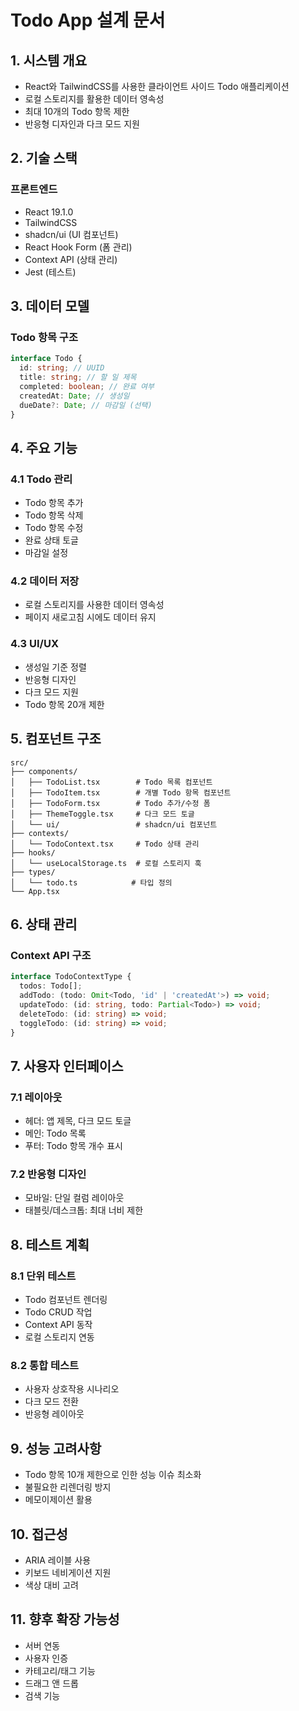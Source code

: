 # Todo App 설계 문서

## 1. 시스템 개요

- React와 TailwindCSS를 사용한 클라이언트 사이드 Todo 애플리케이션
- 로컬 스토리지를 활용한 데이터 영속성
- 최대 10개의 Todo 항목 제한
- 반응형 디자인과 다크 모드 지원

## 2. 기술 스택

### 프론트엔드

- React 19.1.0
- TailwindCSS
- shadcn/ui (UI 컴포넌트)
- React Hook Form (폼 관리)
- Context API (상태 관리)
- Jest (테스트)

## 3. 데이터 모델

### Todo 항목 구조

```typescript
interface Todo {
  id: string; // UUID
  title: string; // 할 일 제목
  completed: boolean; // 완료 여부
  createdAt: Date; // 생성일
  dueDate?: Date; // 마감일 (선택)
}
```

## 4. 주요 기능

### 4.1 Todo 관리

- Todo 항목 추가
- Todo 항목 삭제
- Todo 항목 수정
- 완료 상태 토글
- 마감일 설정

### 4.2 데이터 저장

- 로컬 스토리지를 사용한 데이터 영속성
- 페이지 새로고침 시에도 데이터 유지

### 4.3 UI/UX

- 생성일 기준 정렬
- 반응형 디자인
- 다크 모드 지원
- Todo 항목 20개 제한

## 5. 컴포넌트 구조

```
src/
├── components/
│   ├── TodoList.tsx        # Todo 목록 컴포넌트
│   ├── TodoItem.tsx        # 개별 Todo 항목 컴포넌트
│   ├── TodoForm.tsx        # Todo 추가/수정 폼
│   ├── ThemeToggle.tsx     # 다크 모드 토글
│   └── ui/                 # shadcn/ui 컴포넌트
├── contexts/
│   └── TodoContext.tsx     # Todo 상태 관리
├── hooks/
│   └── useLocalStorage.ts  # 로컬 스토리지 훅
├── types/
│   └── todo.ts            # 타입 정의
└── App.tsx
```

## 6. 상태 관리

### Context API 구조

```typescript
interface TodoContextType {
  todos: Todo[];
  addTodo: (todo: Omit<Todo, 'id' | 'createdAt'>) => void;
  updateTodo: (id: string, todo: Partial<Todo>) => void;
  deleteTodo: (id: string) => void;
  toggleTodo: (id: string) => void;
}
```

## 7. 사용자 인터페이스

### 7.1 레이아웃

- 헤더: 앱 제목, 다크 모드 토글
- 메인: Todo 목록
- 푸터: Todo 항목 개수 표시

### 7.2 반응형 디자인

- 모바일: 단일 컬럼 레이아웃
- 태블릿/데스크톱: 최대 너비 제한

## 8. 테스트 계획

### 8.1 단위 테스트

- Todo 컴포넌트 렌더링
- Todo CRUD 작업
- Context API 동작
- 로컬 스토리지 연동

### 8.2 통합 테스트

- 사용자 상호작용 시나리오
- 다크 모드 전환
- 반응형 레이아웃

## 9. 성능 고려사항

- Todo 항목 10개 제한으로 인한 성능 이슈 최소화
- 불필요한 리렌더링 방지
- 메모이제이션 활용

## 10. 접근성

- ARIA 레이블 사용
- 키보드 네비게이션 지원
- 색상 대비 고려

## 11. 향후 확장 가능성

- 서버 연동
- 사용자 인증
- 카테고리/태그 기능
- 드래그 앤 드롭
- 검색 기능
